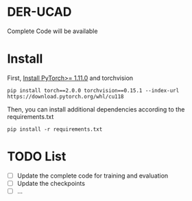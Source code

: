 # DER-UCAD

Complete Code will be available

# Install
First, [Install PyTorch>= 1.11.0](https://pytorch.org/get-started/previous-versions/) and torchvision
```
pip install torch==2.0.0 torchvision==0.15.1 --index-url https://download.pytorch.org/whl/cu118
```
Then, you can install additional dependencies according to the requirements.txt
```
pip install -r requirements.txt
```

# TODO List
- [ ] Update the complete code for training and evaluation
- [ ] Update the checkpoints
- [ ] ...
